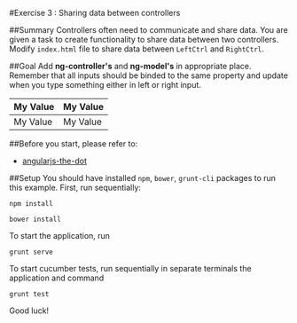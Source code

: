 #Exercise 3 : Sharing data between controllers

##Summary
Controllers often need to communicate and share data. You are given a task to create functionality to share data between two controllers.
Modify `index.html` file to share data between `LeftCtrl` and `RightCtrl`.

##Goal
Add **ng-controller's** and **ng-model's** in appropriate place. Remember that all inputs should be binded to the same property and update when you type something either in left or right input.

| My Value     	| My Value       	|
|--------------	|----------------	|
| My Value 	| My Value  	|

##Before you start, please refer to:
* [angularjs-the-dot](https://egghead.io/lessons/angularjs-the-dot)

##Setup
You should have installed `npm`, `bower`, `grunt-cli`  packages to run this example. First, run sequentially:

```
npm install
```

```
bower install
```

To start the application, run

```
grunt serve
```

To start cucumber tests, run sequentially in separate terminals the application and command
 
```
grunt test
```

Good luck!
